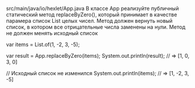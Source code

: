 src/main/java/io/hexlet/App.java
В классе App реализуйте публичный статический метод replaceByZero(), 
который принимает в качестве парамера список List целых чисел. Метод должен вернуть новый список, 
в котором все отрицательные числа заменены на нули. Метод не должен менять исходный список

var items = List.of(1, -2, 3, -5);

var result = App.replaceByZero(items);
System.out.println(result); // => [1, 0, 3, 0]

// Исходный список не изменился
System.out.println(items); // => [1, -2, 3, -5]